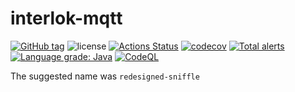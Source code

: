 # interlok-mqtt

[![GitHub tag](https://img.shields.io/github/tag/adaptris/interlok-mqtt.svg)](https://github.com/adaptris/interlok-mqtt/tags)
![license](https://img.shields.io/github/license/adaptris/interlok-mqtt.svg)
[![Actions Status](https://github.com/adaptris/interlok-mqtt/actions/workflows/gradle-publish.yml/badge.svg)](https://github.com/adaptris/interlok-mqtt/actions)
[![codecov](https://codecov.io/gh/adaptris/interlok-mqtt/branch/develop/graph/badge.svg)](https://codecov.io/gh/adaptris/interlok-mqtt)
[![Total alerts](https://img.shields.io/lgtm/alerts/g/adaptris/interlok-mqtt.svg?logo=lgtm&logoWidth=18)](https://lgtm.com/projects/g/adaptris/interlok-mqtt/alerts/)
[![Language grade: Java](https://img.shields.io/lgtm/grade/java/g/adaptris/interlok-mqtt.svg?logo=lgtm&logoWidth=18)](https://lgtm.com/projects/g/adaptris/interlok-mqtt/context:java)
[![CodeQL](https://github.com/adaptris/interlok-mqtt/workflows/CodeQL/badge.svg)](https://github.com/adaptris/interlok-mqtt/security/code-scanning)

The suggested name was `redesigned-sniffle`
